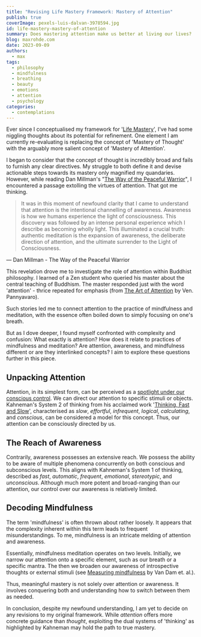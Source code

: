 ```yaml
---
title: "Revising Life Mastery Framework: Mastery of Attention"
publish: true
coverImage: pexels-luis-dalvan-3978594.jpg
id: life-mastery-mastery-of-attention
summary: Does mastering attention make us better at living our lives?
blog: maxrohde.com
date: 2023-09-09
authors:
  - max
tags:
  - philosophy
  - mindfulness
  - breathing
  - beauty
  - emotions
  - attention
  - psychology
categories:
  - contemplations
---
```


Ever since I conceptualised my framework for '[Life Mastery](https://maxrohde.com/2023/08/13/framework-life-mastery-v01)', I've had some niggling thoughts about its potential for refinement. One element I am currently re-evaluating is replacing the concept of 'Mastery of Thought' with the arguably more salient concept of 'Mastery of Attention'.

I began to consider that the concept of thought is incredibly broad and fails to furnish any clear directives. My struggle to both define it and devise actionable steps towards its mastery only magnified my quandaries. However, while reading Dan Millman's "[The Way of the Peaceful Warrior](https://www.goodreads.com/review/show/5779165182)", I encountered a passage extolling the virtues of attention. That got me thinking.

> It was in this moment of newfound clarity that I came to understand that attention is the intentional channelling of awareness. Awareness is how we humans experience the light of consciousness. This discovery was followed by an intense personal experience which I describe as becoming wholly light. This illuminated a crucial truth: authentic meditation is the expansion of awareness, the deliberate direction of attention, and the ultimate surrender to the Light of Consciousness.

— Dan Millman - The Way of the Peaceful Warrior

This revelation drove me to investigate the role of attention within Buddhist philosophy. I learned of a Zen student who queried his master about the central teaching of Buddhism. The master responded just with the word 'attention' - thrice repeated for emphasis (from [The Art of Attention](http://buddhanet.net/pdf_file/artofatt.pdf) by Ven. Pannyavaro).

Such stories led me to connect attention to the practice of mindfulness and meditation, with the essence often boiled down to simply focusing on one's breath. 

But as I dove deeper, I found myself confronted with complexity and confusion: What exactly is attention? How does it relate to practices of mindfulness and meditation? Are attention, awareness, and mindfulness different or are they interlinked concepts? I aim to explore these questions further in this piece.

## Unpacking Attention

Attention, in its simplest form, can be perceived as a [spotlight under our conscious control](https://www.worklifemindfulness.com/post/whats-the-difference-between-attention-and-awareness). We can direct our attention to specific stimuli or objects. Kahneman's System 2 of thinking from his acclaimed work '[Thinking, Fast and Slow](https://en.wikipedia.org/wiki/Thinking,_Fast_and_Slow)', characterised as _slow_, _effortful_, _infrequent_, _logical_, _calculating_, and _conscious_, can be considered a model for this concept. Thus, our attention can be consciously directed by us.

## The Reach of Awareness

Contrarily, awareness possesses an extensive reach. We possess the ability to be aware of multiple phenomena concurrently on both conscious and subconscious levels. This aligns with Kahneman's System 1 of thinking, described as _fast_, _automatic_, _frequent_, _emotional_, _stereotypic_, and _unconscious_. Although much more potent and broad-ranging than our attention, our control over our awareness is relatively limited.

## Decoding Mindfulness

The term 'mindfulness' is often thrown about rather loosely. It appears that the complexity inherent within this term leads to frequent misunderstandings. To me, mindfulness is an intricate melding of attention and awareness. 

Essentially, mindfulness meditation operates on two levels. Initially, we narrow our attention onto a specific element, such as our breath or a specific mantra. The then we broaden our awareness of introspective thoughts or external stimuli (see [Measuring mindfulness](https://psycnet.apa.org/record/2010-17639-025) by Van Dam et. al.). 

Thus, meaningful mastery is not solely over attention or awareness. It involves conquering both and understanding how to switch between them as needed. 

In conclusion, despite my newfound understanding, I am yet to decide on any revisions to my original framework. While _attention_ offers more concrete guidance than _thought_, exploiting the dual systems of 'thinking' as highlighted by Kahneman may hold the path to true mastery.
